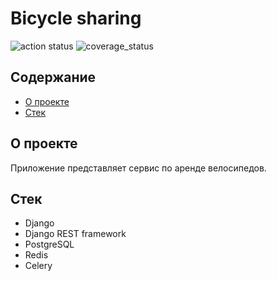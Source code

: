 # Bicycle sharing

![action status](https://github.com/a-krstn/bicycle_sharing/actions/workflows/bicycle_sharing_actions.yaml/badge.svg)
![coverage_status](https://gist.githubusercontent.com/a-krstn/3f666ba0970ce7dd9f83a8b9e2fb30ec/raw/coverage.svg)

## Содержание
- [О проекте](#о-проекте)
- [Стек](#стек)

## О проекте
Приложение представляет сервис по аренде велосипедов.

## Стек
- Django
- Django REST framework
- PostgreSQL
- Redis
- Celery
